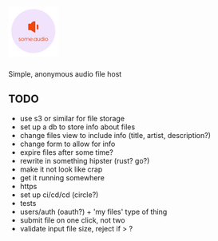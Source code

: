 # [![some.audio](./public/logo-small.png)](https://some.audio)

Simple, anonymous audio file host

## TODO

* use s3 or similar for file storage
* set up a db to store info about files
* change files view to include info (title, artist, description?)
* change form to allow for info
* expire files after some time?
* rewrite in something hipster (rust? go?)
* make it not look like crap
* get it running somewhere
* https
* set up ci/cd/cd (circle?)
* tests
* users/auth (oauth?) + 'my files' type of thing
* submit file on one click, not two
* validate input file size, reject if > ?
